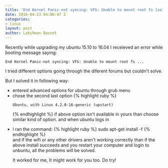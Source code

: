 ```yaml
---
title: 'End Kernel Panic-not syncing: VFS: Unable to mount root fs [solved]'
date: 2016-04-23 04:06:47 Z
categories:
- linux
layout: post
author: Lakshman Basnet
---
```


Recently while upgrading my ubuntu 15.10 to 16.04 I receieved an error while booting message saying:

	End Kernel Panic-not syncing: VFS: Unable to mount root fs ...


I tried different options going through the diferent forums but couldn't solve.

But I solved it in following way:

<ul>
<li>entered advanced options for ubuntu through grub menu

<li>chose the second last option
{% highlight ruby %}

	Ubuntu, with Linux 4.2.0-16-generic (upstart)
{% endhighlight %}
if above option isn't available in yours than choose similar kind of option.
and when ubuntu logs in


<li>I ran the command:
{% highlight ruby %}
	sudo apt-get install -f
{% endhighlight %}
</li>
and if the wifi or any other drivers aren't working correctly than if the above install succeeds and you restart your computer and login to unbuntu, all the problems will be solved.

It worked for me, It might work for you too. Do try!
